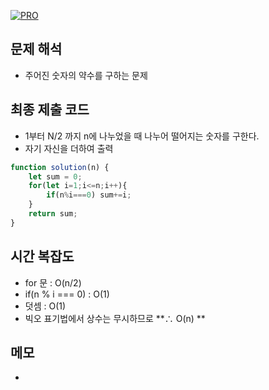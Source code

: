 [![PRO]][Link]

## 문제 해석

-   주어진 숫자의 약수를 구하는 문제

## 최종 제출 코드

-   1부터 N/2 까지 n에 나누었을 때 나누어 떨어지는 숫자를 구한다.
-   자기 자신을 더하여 출력

```js
function solution(n) {
    let sum = 0;
    for(let i=1;i<=n;i++){
        if(n%i===0) sum+=i;
    }
    return sum;
}
```

## 시간 복잡도

-   for 문 : O(n/2)
-   if(n % i === 0) : O(1)
-   덧셈 : O(1)
-   빅오 표기법에서 상수는 무시하므로 **∴ O(n) **

## 메모

-   

<!---------------------------------------------------------------------------->

[PRO]: https://github.com/GoSSaChin/algorithm-js/assets/107768516/67c43b52-bc3f-4571-a249-5519021afbb0
[Link]: https://school.programmers.co.kr/learn/courses/30/lessons/12931
